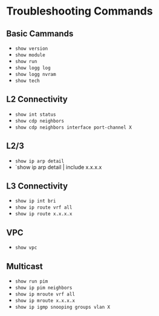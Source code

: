 # Troubleshooting Commands
## Basic Cammands
- `show version`
- `show module`
- `show run`
- `show logg log`
- `show logg nvram`
- `show tech`

## L2 Connectivity
- `show int status`
- `show cdp neighbors`
- `show cdp neighbors interface port-channel X`

## L2/3
- `show ip arp detail`
- `show ip arp detail | include x.x.x.x

## L3 Connectivity
- `show ip int bri`
- `show ip route vrf all`
- `show ip route x.x.x.x`

## VPC
- `show vpc`

## Multicast
- `show run pim`
- `show ip pim neighbors`
- `show ip mroute vrf all`
- `show ip mroute x.x.x.x`
- `show ip igmp snooping groups vlan X`

